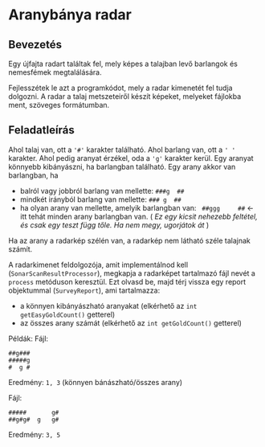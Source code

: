 # Aranybánya radar
## Bevezetés
Egy újfajta radart találtak fel, mely képes a talajban levő barlangok és nemesfémek megtalálására.

Fejlesszétek le azt a programkódot, mely a radar kimenetét fel tudja dolgozni.
A radar a talaj metszeteiről készít képeket, melyeket fájlokba ment, szöveges formátumban.

## Feladatleírás
Ahol talaj van, ott a `'#'` karakter található. Ahol barlang van, ott a `' '` karakter.
Ahol pedig aranyat érzékel, oda a `'g'` karakter kerül.
Egy aranyat könnyebb kibányászni, ha barlangban található.
Egy arany akkor van barlangban, ha
 - balról vagy jobbról barlang van mellette: `###g  ##`
 - mindkét irányból barlang van mellette:    `### g  ##`
 - ha olyan arany van mellette, amelyik barlangban van: ` ##ggg     ##` &larr; itt tehát minden arany barlangban van. ( *Ez egy kicsit nehezebb feltétel, és csak egy teszt függ tőle. Ha nem megy, ugorjátok át* )

Ha az arany a radarkép szélén van, a radarkép nem látható széle talajnak számít.

A radarkimenet feldolgozója, amit implementálnod kell (`SonarScanResultProcessor`),
megkapja a radarképet tartalmazó fájl nevét a `process` metóduson keresztül.
Ezt olvasd be, majd térj vissza egy report objektummal (`SurveyReport`), ami tartalmazza:
- a könnyen kibányászható aranyakat (elkérhető az `int getEasyGoldCount()` getterel)
- az összes arany számát (elkérhető az `int getGoldCount()` getterel)

Példák:
Fájl:
```
##g###
#####g
#  g #
```
Eredmény: `1, 3` (könnyen bánászható/összes arany)

Fájl:
```
#####       g#
##g#g#  g   g#
```
Eredmény:   `3, 5`
